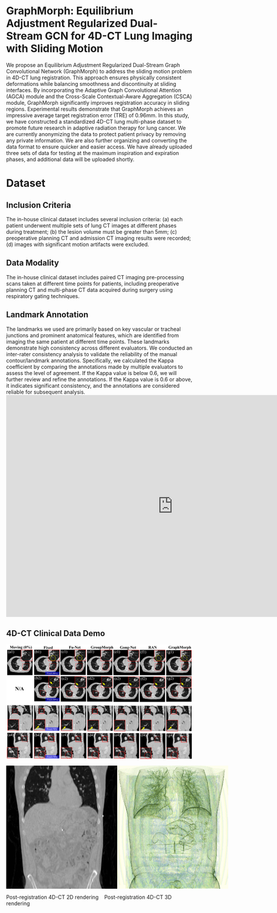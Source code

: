# GraphMorph: Equilibrium Adjustment Regularized Dual-Stream GCN for 4D-CT Lung Imaging with Sliding Motion
We propose an Equilibrium Adjustment Regularized Dual-Stream Graph Convolutional Network (GraphMorph) to address the sliding motion problem in 4D-CT lung registration. This approach ensures physically consistent deformations while balancing smoothness and discontinuity at sliding interfaces. By incorporating the Adaptive Graph Convolutional Attention (AGCA) module and the Cross-Scale Contextual-Aware Aggregation (CSCA) module, GraphMorph significantly improves registration accuracy in sliding regions. Experimental results demonstrate that GraphMorph achieves an impressive average target registration error (TRE) of 0.96mm.
In this study, we have constructed a standardized 4D-CT lung multi-phase dataset to promote future research in adaptive radiation therapy for lung cancer. We are currently anonymizing the data to protect patient privacy by removing any private information. We are also further organizing and converting the data format to ensure quicker and easier access. We have already uploaded three sets of data for testing at the maximum inspiration and expiration phases, and additional data will be uploaded shortly.

# Dataset
## Inclusion Criteria
The in-house clinical dataset includes several inclusion criteria: (a) each patient underwent multiple sets of lung CT images at different phases during treatment; (b) the lesion volume must be greater than 5mm; (c) preoperative planning CT and admission CT imaging results were recorded; (d) images with significant motion artifacts were excluded.
## Data Modality
The in-house clinical dataset includes paired CT imaging pre-processing scans taken at different time points for patients, including preoperative planning CT and multi-phase CT data acquired during surgery using respiratory gating techniques.
## Landmark Annotation
The landmarks we used are primarily based on key vascular or tracheal junctions and prominent anatomical features, which are identified from imaging the same patient at different time points. These landmarks demonstrate high consistency across different evaluators.
We conducted an inter-rater consistency analysis to validate the reliability of the manual contour/landmark annotations. Specifically, we calculated the Kappa coefficient by comparing the annotations made by multiple evaluators to assess the level of agreement. If the Kappa value is below 0.6, we will further review and refine the annotations. If the Kappa value is 0.6 or above, it indicates significant consistency, and the annotations are considered reliable for subsequent analysis.
<embed src="https://raw.githubusercontent.com/computerAItest/GraphMorph/main/GraphMorph/data/landmark.pdf" width="900" height="600" type="application/pdf">

## 4D-CT Clinical Data Demo
<img src="https://github.com/computerAItest/GraphMorph/blob/main/GraphMorph/data/data_Demo.png?raw=true" width="900" alt="demo"/><br/>

<div style="display: flex; justify-content: space-between;">
    <img src="https://github.com/computerAItest/GraphMorph/blob/main/GraphMorph/data/4d_slice_registered.gif?raw=true" width="300" alt="demo"/>
    <img src="https://github.com/computerAItest/GraphMorph/blob/main/GraphMorph/data/4d_volume_registered.gif?raw=true" width="300" alt="demo"/>
</div>

Post-registration 4D-CT 2D rendering  &nbsp;&nbsp; Post-registration 4D-CT 3D rendering

